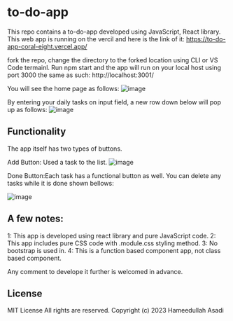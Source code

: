 # to-do-app
This repo contains a to-do-app developed using JavaScript, React library.
This web app is running on the vercil and here is the link of it: https://to-do-app-coral-eight.vercel.app/

fork the repo, change the directory to the forked location using CLI or VS Code termainl. Run npm start
and the app will run on your local host using port 3000 the same as such: http://localhost:3001/

You will see the home page as follows:
![image](https://github.com/Hameedullah-Asadi3300/to-do-app/assets/123219655/dd1a1f9f-6969-4f35-9e4b-c14f677c6feb)

By entering your daily tasks on input field, a new row down below will pop up as follows:
![image](https://github.com/Hameedullah-Asadi3300/to-do-app/assets/123219655/429c04e2-aa84-4338-b85b-db90461582d0)

## Functionality
The app itself has two types of buttons.

Add Button:
Used a task to the list.
![image](https://github.com/Hameedullah-Asadi3300/to-do-app/assets/123219655/ccd03c89-6f28-4a35-bc8f-55375d5b52f9)


Done Button:Each task has a functional button as well. You can delete any tasks while it is done shown bellows:

![image](https://github.com/Hameedullah-Asadi3300/to-do-app/assets/123219655/c44d2ba8-6514-4f06-b6bf-676987d15403)

## A few notes:
1: This app is developed using react library and pure JavaScript code.
2: This app includes pure CSS code with .module.css styling method.
3: No bootstrap is used in.
4: This is a function based component app, not class based component.

Any comment to develope it further is welcomed in advance.

## License
MIT License
All rights are reserved.
Copyright (c) 2023 Hameedullah Asadi




